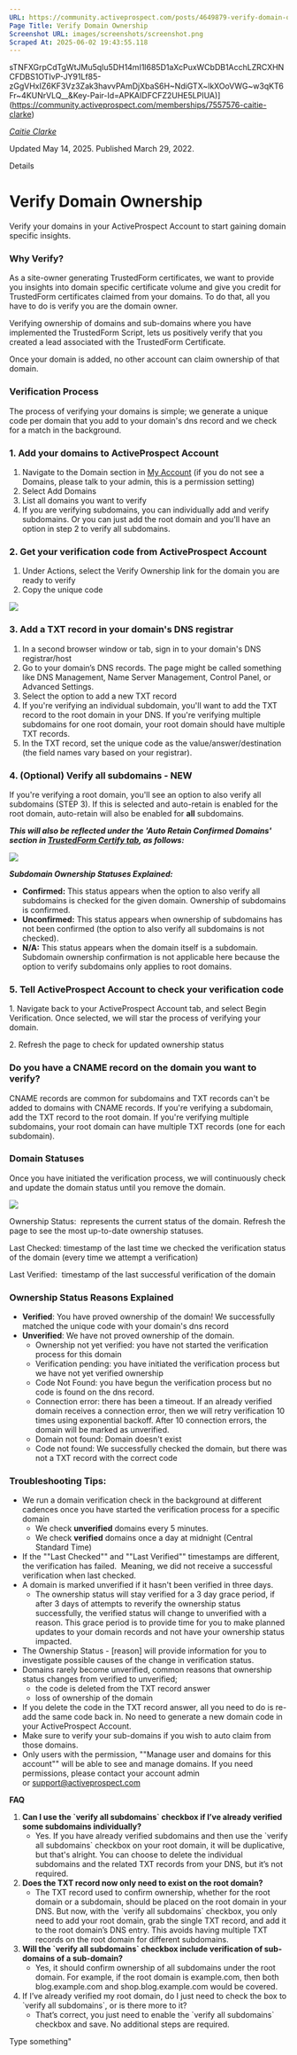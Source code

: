 ```yaml
---
URL: https://community.activeprospect.com/posts/4649879-verify-domain-ownership
Page Title: Verify Domain Ownership
Screenshot URL: images/screenshots/screenshot.png
Scraped At: 2025-06-02 19:43:55.118
---
```

sTNFXGrpCdTgWtJMu5qIu5DH14mI1l685D1aXcPuxWCbDB1AcchLZRCXHNCFDBS1OTIvP-JY91Lf85-zGgVHxIZ6KF3Vz3Zak3havvPAmDjXbaS6H~NdiGTX~lkXOoVWG~w3qKT6Fr~4KUNrVLQ__&Key-Pair-Id=APKAIDFCFZ2UHE5LPIUA)](https://community.activeprospect.com/memberships/7557576-caitie-clarke)

[_Caitie Clarke_](https://community.activeprospect.com/memberships/7557576-caitie-clarke)

Updated May 14, 2025. Published March 29, 2022.

Details

# Verify Domain Ownership

Verify your domains in your ActiveProspect Account to start gaining domain specific insights.

### Why Verify?

As a site-owner generating TrustedForm certificates, we want to provide you insights into domain specific certificate volume and give you credit for TrustedForm certificates claimed from your domains. To do that, all you have to do is verify you are the domain owner.

Verifying ownership of domains and sub-domains where you have implemented the TrustedForm Script, lets us positively verify that you created a lead associated with the TrustedForm Certificate.

Once your domain is added, no other account can claim ownership of that domain.

### Verification Process

The process of verifying your domains is simple; we generate a unique code per domain that you add to your domain's dns record and we check for a match in the background.

### 1\. Add your domains to ActiveProspect Account

1. Navigate to the Domain section in [My Account](https://account.activeprospect.com/domains) (if you do not see a Domains, please talk to your admin, this is a permission setting)
2. Select Add Domains
3. List all domains you want to verify
1. If you are verifying subdomains, you can individually add and verify subdomains. Or you can just add the root domain and you'll have an option in step 2 to verify all subdomains.

### 2\. Get your verification code from ActiveProspect Account

1. Under Actions, select the Verify Ownership link for the domain you are ready to verify
2. Copy the unique code

![](images/image-1.png)

### 3\. Add a TXT record in your domain's DNS registrar

1. In a second browser window or tab, sign in to your domain's DNS registrar/host
2. Go to your domain’s DNS records. The page might be called something like DNS Management, Name Server Management, Control Panel, or Advanced Settings.
3. Select the option to add a new TXT record
1. If you're verifying an individual subdomain, you'll want to add the TXT record to the root domain in your DNS. If you're verifying multiple subdomains for one root domain, your root domain should have multiple TXT records.
4. In the TXT record, set the unique code as the value/answer/destination (the field names vary based on your registrar).

### 4\. (Optional) Verify all subdomains - NEW

If you're verifying a root domain, you'll see an option to also verify all subdomains (STEP 3). If this is selected and auto-retain is enabled for the root domain, auto-retain will also be enabled for **all** subdomains.

_**This will also be reflected under the 'Auto Retain Confirmed Domains' section in [TrustedForm Certify tab](https://app.trustedform.com/certificates/issue?__hstc=41051389.ae54412870ba112d988a98919d458305.1734639748363.1745983592484.1745987807012.301&__hssc=41051389.5.1745987807012&__hsfp=4052119064), as follows:**_

![](images/image-2.png)

**_Subdomain Ownership Statuses Explained:_**

- **Confirmed:** This status appears when the option to also verify all subdomains is checked for the given domain. Ownership of subdomains is confirmed.
- **Unconfirmed:** This status appears when ownership of subdomains has not been confirmed (the option to also verify all subdomains is not checked).
- **N/A:** This status appears when the domain itself is a subdomain. Subdomain ownership confirmation is not applicable here because the option to verify subdomains only applies to root domains.

### 5\. Tell ActiveProspect Account to check your verification code

1\. Navigate back to your ActiveProspect Account tab, and select Begin Verification. Once selected, we will star the process of verifying your domain.

2\. Refresh the page to check for updated ownership status

### Do you have a CNAME record on the domain you want to verify?

CNAME records are common for subdomains and TXT records can't be added to domains with CNAME records. If you're verifying a subdomain, add the TXT record to the root domain. If you're verifying multiple subdomains, your root domain can have multiple TXT records (one for each subdomain).

### Domain Statuses

Once you have initiated the verification process, we will continuously check and update the domain status until you remove the domain.

![](images/image-3.png)

Ownership Status:  represents the current status of the domain. Refresh the page to see the most up-to-date ownership statuses.

Last Checked: timestamp of the last time we checked the verification status of the domain (every time we attempt a verification)

Last Verified:  timestamp of the last successful verification of the domain

### Ownership Status Reasons Explained

- **Verified**: You have proved ownership of the domain! We successfully matched the unique code with your domain's dns record
- **Unverified**: We have not proved ownership of the domain.
  - Ownership not yet verified: you have not started the verification process for this domain
  - Verification pending: you have initiated the verification process but we have not yet verified ownership
  - Code Not Found: you have begun the verification process but no code is found on the dns record.
  - Connection error: there has been a timeout. If an already verified domain receives a connection error, then we will retry verification 10 times using exponential backoff. After 10 connection errors, the domain will be marked as unverified.
  - Domain not found: Domain doesn't exist
  - Code not found: We successfully checked the domain, but there was not a TXT record with the correct code

### Troubleshooting Tips:

- We run a domain verification check in the background at different cadences once you have started the verification process for a specific domain
  - We check **unverified** domains every 5 minutes.
  - We check **verified** domains once a day at midnight (Central Standard Time)
- If the ""Last Checked"" and ""Last Verified"" timestamps are different, the verification has failed.  Meaning, we did not receive a successful verification when last checked.
- A domain is marked unverified if it hasn't been verified in three days.
  - The ownership status will stay verified for a 3 day grace period, if after 3 days of attempts to reverify the ownership status successfully, the verified status will change to unverified with a reason. This grace period is to provide time for you to make planned updates to your domain records and not have your ownership status impacted.
- The Ownership Status - \[reason\] will provide information for you to investigate possible causes of the change in verification status.
- Domains rarely become unverified, common reasons that ownership status changes from verified to unverified;
  - the code is deleted from the TXT record answer
  - loss of ownership of the domain
- If you delete the code in the TXT record answer, all you need to do is re-add the same code back in. No need to generate a new domain code in your ActiveProspect Account.
- Make sure to verify your sub-domains if you wish to auto claim from those domains.
- Only users with the permission, ""Manage user and domains for this account"" will be able to see and manage domains. If you need permissions, please contact your account admin or [support@activeprospect.com](mailto:support@activeprospect.com)





**FAQ**
1. **Can I use the \`verify all subdomains\` checkbox if I’ve already verified some subdomains individually?**
     - Yes. If you have already verified subdomains and then use the \`verify all subdomains\` checkbox on your root domain, it will be duplicative, but that's alright. You can choose to delete the individual subdomains and the related TXT records from your DNS, but it’s not required.
2. **Does the TXT record now only need to exist on the root domain?**
     - The TXT record used to confirm ownership, whether for the root domain or a subdomain, should be placed on the root domain in your DNS. But now, with the \`verify all subdomains\` checkbox, you only need to add your root domain, grab the single TXT record, and add it to the root domain’s DNS entry. This avoids having multiple TXT records on the root domain for different subdomains.
3. **Will the \`verify all subdomains\` checkbox include verification of sub-domains of a sub-domain?**
     - Yes, it should confirm ownership of all subdomains under the root domain. For example, if the root domain is example.com, then both blog.example.com and shop.blog.example.com would be covered.
4. If I’ve already verified my root domain, do I just need to check the box to \`verify all subdomains\`, or is there more to it?
     - That’s correct, you just need to enable the \`verify all subdomains\` checkbox and save. No additional steps are required.

Type something"
